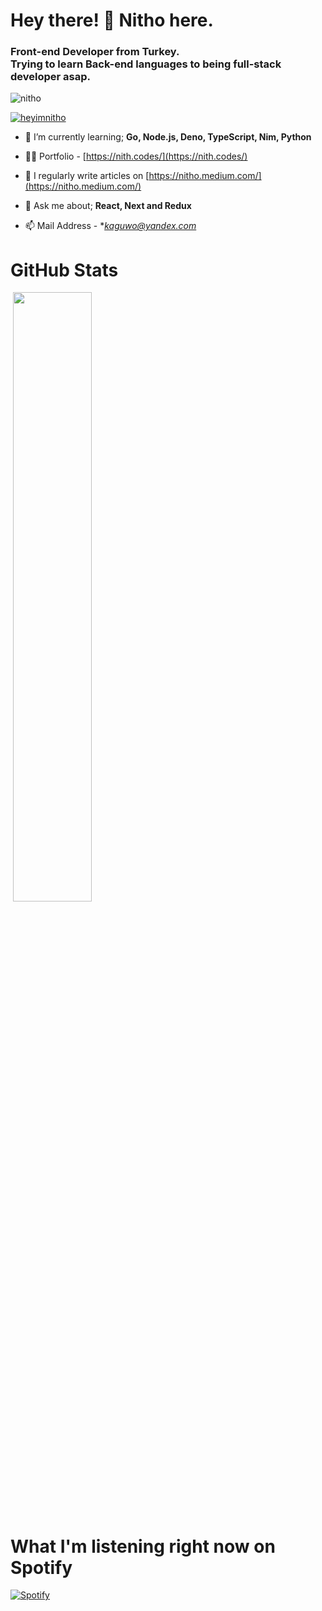 <h1 align="left">Hey there! 🤙 Nitho here.</h1>
<h3 align="left">Front-end Developer from Turkey. <br> Trying to learn Back-end languages to being full-stack developer asap.</h3>

<p align="left"> <img src="https://komarev.com/ghpvc/?username=heyimnitho&label=Profile%20views&color=29b6b0&style=flat" alt="nitho" /> </p>


<p align="left"> <a href="https://twitter.com/heyimnitho" target="blank"><img src="https://img.shields.io/twitter/follow/heyimnitho?label=Follow%20me%20on%20Bird%21&logoColor=%237289da" alt="heyimnitho" /></a> </p>

- 🌱 I’m currently learning; **Go, Node.js, Deno, TypeScript, Nim, Python**

- 👨‍💻 Portfolio - [https://nith.codes/](https://nith.codes/)

- 📝 I regularly write articles on [https://nitho.medium.com/](https://nitho.medium.com/)

- 💬 Ask me about; **React, Next and Redux**

- 📫 Mail Address - **kaguwo@yandex.com*


<h1 align="left">GitHub Stats</h1>

<p align="left">&nbsp;<img width="50%" align="center" src="https://github-readme-stats.vercel.app/api?username=heyimnitho&count_private=true&show_icons=true&theme=dark&hide_border=true&include_all_commits=true">

<h1 align="left">What I'm listening right now on Spotify</h1>

[![Spotify](https://novatorem-ruby-rho.vercel.app/api/spotify)](https://open.spotify.com/user/i1ftnp8o2z994a72zglh311rn)

